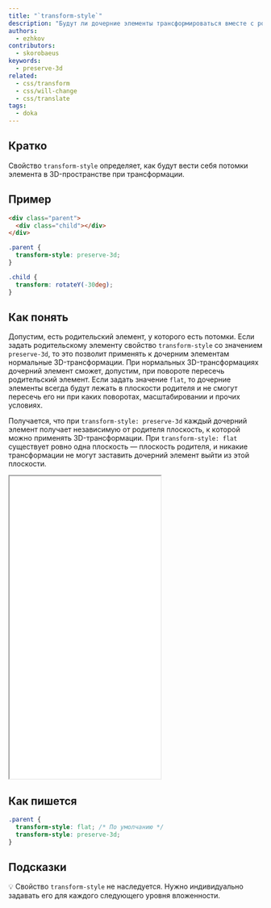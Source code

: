 ```yaml
---
title: "`transform-style`"
description: "Будут ли дочерние элементы трансформироваться вместе с родителем?"
authors:
  - ezhkov
contributors:
  - skorobaeus
keywords:
  - preserve-3d
related:
  - css/transform
  - css/will-change
  - css/translate
tags:
  - doka
---
```


## Кратко

Свойство `transform-style` определяет, как будут вести себя потомки элемента в 3D-пространстве при трансформации.

## Пример

```html
<div class="parent">
  <div class="child"></div>
</div>
```

```css
.parent {
  transform-style: preserve-3d;
}

.child {
  transform: rotateY(-30deg);
}
```

## Как понять

Допустим, есть родительский элемент, у которого есть потомки. Если задать родительскому элементу свойство `transform-style` со значением `preserve-3d`, то это позволит применять к дочерним элементам нормальные 3D-трансформации. При нормальных 3D-трансформациях дочерний элемент сможет, допустим, при повороте пересечь родительский элемент. Если задать значение `flat`, то дочерние элементы всегда будут лежать в плоскости родителя и не смогут пересечь его ни при каких поворотах, масштабировании и прочих условиях.

Получается, что при `transform-style: preserve-3d` каждый дочерний элемент получает независимую от родителя плоскость, к которой можно применять 3D-трансформации. При `transform-style: flat` существует ровно одна плоскость — плоскость родителя, и никакие трансформации не могут заставить дочерний элемент выйти из этой плоскости.

<iframe title="Вращение 3D-объекта" src="demos/3d-rotate/" height="600"></iframe>

## Как пишется

```css
.parent {
  transform-style: flat; /* По умолчанию */
  transform-style: preserve-3d;
}
```

## Подсказки

💡 Свойство `transform-style` не наследуется. Нужно индивидуально задавать его для каждого следующего уровня вложенности.
